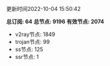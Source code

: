 更新时间2022-10-04 15:50:42

**总订阅: 64**
**总节点: 9196**
**有效节点: 2074**
- v2ray节点: 1849
- trojan节点: 99
- ss节点: 125
- ssr节点: 1
